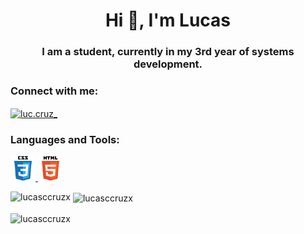 <h1 align="center">Hi 👋, I'm Lucas</h1>
<h3 align="center">I am a student, currently in my 3rd year of systems development.</h3>


<h3 align="left">Connect with me:</h3>
<p align="left">
<a href="https://instagram.com/luc.cruz_" target="blank"><img align="center" src="https://raw.githubusercontent.com/rahuldkjain/github-profile-readme-generator/master/src/images/icons/Social/instagram.svg" alt="luc.cruz_" height="30" width="40" /></a>
</p>

<h3 align="left">Languages and Tools:</h3>
<p align="left"> <a href="https://www.w3schools.com/css/" target="_blank" rel="noreferrer"> <img src="https://raw.githubusercontent.com/devicons/devicon/master/icons/css3/css3-original-wordmark.svg" alt="css3" width="40" height="40"/> </a> <a href="https://www.w3.org/html/" target="_blank" rel="noreferrer"> <img src="https://raw.githubusercontent.com/devicons/devicon/master/icons/html5/html5-original-wordmark.svg" alt="html5" width="40" height="40"/> </a> </p>

<p><img align="left" src="https://github-readme-stats.vercel.app/api/top-langs?username=lucasccruzx&show_icons=true&locale=en&layout=compact" alt="lucasccruzx" /></p>

<p>&nbsp;<img align="center" src="https://github-readme-stats.vercel.app/api?username=lucasccruzx&show_icons=true&locale=en" alt="lucasccruzx" /></p>

<p><img align="center" src="https://github-readme-streak-stats.herokuapp.com/?user=lucasccruzx&" alt="lucasccruzx" /></p>

